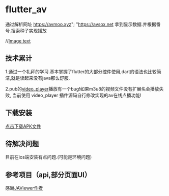 # flutter_av
通过解析网址 https://avmoo.xyz"; "https://avsox.net
拿到显示数据.并根据番号.搜索种子实现播放

//[Image text](https://github.com/wqandroid/avflutter/raw/master/images/snapshoot/img_album.png)
  
## 技术累计
1.通过一个礼拜的学习.基本掌握了flutter的大部分控件使用,dart的语法也比较简洁,就是读起来没有java那么舒服.

2.pub的[video_player](https://pub.dartlang.org/packages/video_player)播放有一个bug!如果m3u8的视频文件没有扩展名会播放失败,
当前使用 video_player 插件源码自行修改实现的av在线点播功能!

## 下载安装
[点击下载APK文件](https://github.com/wqandroid/avflutter/raw/master/images/apkfile/avflutter.zip)

## 待解决问题
目前在ios端安装有点问题.(可能是环境问题)
## 参考项目（api,部分页面UI）
感谢[JAViewer作者](https://github.com/SplashCodes/JAViewer)





